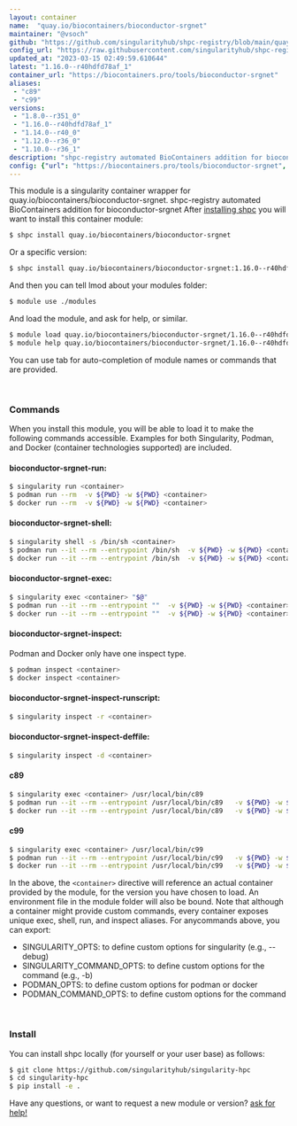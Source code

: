 ```yaml
---
layout: container
name:  "quay.io/biocontainers/bioconductor-srgnet"
maintainer: "@vsoch"
github: "https://github.com/singularityhub/shpc-registry/blob/main/quay.io/biocontainers/bioconductor-srgnet/container.yaml"
config_url: "https://raw.githubusercontent.com/singularityhub/shpc-registry/main/quay.io/biocontainers/bioconductor-srgnet/container.yaml"
updated_at: "2023-03-15 02:49:59.610644"
latest: "1.16.0--r40hdfd78af_1"
container_url: "https://biocontainers.pro/tools/bioconductor-srgnet"
aliases:
 - "c89"
 - "c99"
versions:
 - "1.8.0--r351_0"
 - "1.16.0--r40hdfd78af_1"
 - "1.14.0--r40_0"
 - "1.12.0--r36_0"
 - "1.10.0--r36_1"
description: "shpc-registry automated BioContainers addition for bioconductor-srgnet"
config: {"url": "https://biocontainers.pro/tools/bioconductor-srgnet", "maintainer": "@vsoch", "description": "shpc-registry automated BioContainers addition for bioconductor-srgnet", "latest": {"1.16.0--r40hdfd78af_1": "sha256:4a3e6044d85e814ac9141dd98fb11897f26f63da9c87b0160396fe77dc05d46e"}, "tags": {"1.8.0--r351_0": "sha256:8a22cb2654c5644d3ca1780ef86e5ac421ca551b306fe1b7423a40b6d0a73fef", "1.16.0--r40hdfd78af_1": "sha256:4a3e6044d85e814ac9141dd98fb11897f26f63da9c87b0160396fe77dc05d46e", "1.14.0--r40_0": "sha256:1e1acc812f89ba0219a6d1e38c215a7fe9a85741e124af5e5d5715266b31d77d", "1.12.0--r36_0": "sha256:6a1e3b8172ee9d89d43ce2e8f2fc86841a5866022acffb1ae054c1d794c81f27", "1.10.0--r36_1": "sha256:a99c3e0b78ff3be258aecdaf9cf5d7ef1bed9f8707d10d76871ef10214bfa25e"}, "docker": "quay.io/biocontainers/bioconductor-srgnet", "aliases": {"c89": "/usr/local/bin/c89", "c99": "/usr/local/bin/c99"}}
---
```


This module is a singularity container wrapper for quay.io/biocontainers/bioconductor-srgnet.
shpc-registry automated BioContainers addition for bioconductor-srgnet
After [installing shpc](#install) you will want to install this container module:


```bash
$ shpc install quay.io/biocontainers/bioconductor-srgnet
```

Or a specific version:

```bash
$ shpc install quay.io/biocontainers/bioconductor-srgnet:1.16.0--r40hdfd78af_1
```

And then you can tell lmod about your modules folder:

```bash
$ module use ./modules
```

And load the module, and ask for help, or similar.

```bash
$ module load quay.io/biocontainers/bioconductor-srgnet/1.16.0--r40hdfd78af_1
$ module help quay.io/biocontainers/bioconductor-srgnet/1.16.0--r40hdfd78af_1
```

You can use tab for auto-completion of module names or commands that are provided.

<br>

### Commands

When you install this module, you will be able to load it to make the following commands accessible.
Examples for both Singularity, Podman, and Docker (container technologies supported) are included.

#### bioconductor-srgnet-run:

```bash
$ singularity run <container>
$ podman run --rm  -v ${PWD} -w ${PWD} <container>
$ docker run --rm  -v ${PWD} -w ${PWD} <container>
```

#### bioconductor-srgnet-shell:

```bash
$ singularity shell -s /bin/sh <container>
$ podman run --it --rm --entrypoint /bin/sh  -v ${PWD} -w ${PWD} <container>
$ docker run --it --rm --entrypoint /bin/sh  -v ${PWD} -w ${PWD} <container>
```

#### bioconductor-srgnet-exec:

```bash
$ singularity exec <container> "$@"
$ podman run --it --rm --entrypoint ""  -v ${PWD} -w ${PWD} <container> "$@"
$ docker run --it --rm --entrypoint ""  -v ${PWD} -w ${PWD} <container> "$@"
```

#### bioconductor-srgnet-inspect:

Podman and Docker only have one inspect type.

```bash
$ podman inspect <container>
$ docker inspect <container>
```

#### bioconductor-srgnet-inspect-runscript:

```bash
$ singularity inspect -r <container>
```

#### bioconductor-srgnet-inspect-deffile:

```bash
$ singularity inspect -d <container>
```


#### c89

```bash
$ singularity exec <container> /usr/local/bin/c89
$ podman run --it --rm --entrypoint /usr/local/bin/c89   -v ${PWD} -w ${PWD} <container> -c " $@"
$ docker run --it --rm --entrypoint /usr/local/bin/c89   -v ${PWD} -w ${PWD} <container> -c " $@"
```


#### c99

```bash
$ singularity exec <container> /usr/local/bin/c99
$ podman run --it --rm --entrypoint /usr/local/bin/c99   -v ${PWD} -w ${PWD} <container> -c " $@"
$ docker run --it --rm --entrypoint /usr/local/bin/c99   -v ${PWD} -w ${PWD} <container> -c " $@"
```



In the above, the `<container>` directive will reference an actual container provided
by the module, for the version you have chosen to load. An environment file in the
module folder will also be bound. Note that although a container
might provide custom commands, every container exposes unique exec, shell, run, and
inspect aliases. For anycommands above, you can export:

 - SINGULARITY_OPTS: to define custom options for singularity (e.g., --debug)
 - SINGULARITY_COMMAND_OPTS: to define custom options for the command (e.g., -b)
 - PODMAN_OPTS: to define custom options for podman or docker
 - PODMAN_COMMAND_OPTS: to define custom options for the command

<br>

### Install

You can install shpc locally (for yourself or your user base) as follows:

```bash
$ git clone https://github.com/singularityhub/singularity-hpc
$ cd singularity-hpc
$ pip install -e .
```

Have any questions, or want to request a new module or version? [ask for help!](https://github.com/singularityhub/singularity-hpc/issues)